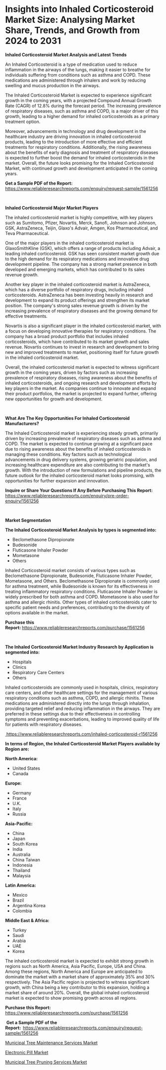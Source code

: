 <p><h1>Insights into Inhaled Corticosteroid Market Size: Analysing Market Share, Trends, and Growth from 2024 to 2031</h1></p><p><strong>Inhaled Corticosteroid Market Analysis and Latest Trends</strong></p>
<p><p>An Inhaled Corticosteroid is a type of medication used to reduce inflammation in the airways of the lungs, making it easier to breathe for individuals suffering from conditions such as asthma and COPD. These medications are administered through inhalers and work by reducing swelling and mucus production in the airways.</p><p>The Inhaled Corticosteroid Market is expected to experience significant growth in the coming years, with a projected Compound Annual Growth Rate (CAGR) of 12.8% during the forecast period. The increasing prevalence of respiratory diseases, such as asthma and COPD, is a major driver of this growth, leading to a higher demand for inhaled corticosteroids as a primary treatment option.</p><p>Moreover, advancements in technology and drug development in the healthcare industry are driving innovation in inhaled corticosteroid products, leading to the introduction of more effective and efficient treatments for respiratory conditions. Additionally, the rising awareness about the benefits of early diagnosis and treatment of respiratory diseases is expected to further boost the demand for inhaled corticosteroids in the market. Overall, the future looks promising for the Inhaled Corticosteroid Market, with continued growth and development anticipated in the coming years.</p></p>
<p><strong>Get a Sample PDF of the Report:&nbsp;</strong> <a href="https://www.reliableresearchreports.com/enquiry/request-sample/1561256">https://www.reliableresearchreports.com/enquiry/request-sample/1561256</a></p>
<p>&nbsp;</p>
<p><strong>Inhaled Corticosteroid Major Market Players</strong></p>
<p><p>The inhaled corticosteroid market is highly competitive, with key players such as Sumitomo, Pfizer, Novartis, Merck, Sanofi, Johnson and Johnson, GSK, AstraZeneca, Teijin, Glaxo's Advair, Amgen, Kos Pharmaceutical, and Teva Pharmaceutical.</p><p>One of the major players in the inhaled corticosteroid market is GlaxoSmithKline (GSK), which offers a range of products including Advair, a leading inhaled corticosteroid. GSK has seen consistent market growth due to the high demand for its respiratory medications and innovative drug development pipeline. The company has a strong market presence in both developed and emerging markets, which has contributed to its sales revenue growth.</p><p>Another key player in the inhaled corticosteroid market is AstraZeneca, which has a diverse portfolio of respiratory drugs, including inhaled corticosteroids. AstraZeneca has been investing heavily in research and development to expand its product offerings and strengthen its market position. The company's strong sales revenue growth is driven by the increasing prevalence of respiratory diseases and the growing demand for effective treatments.</p><p>Novartis is also a significant player in the inhaled corticosteroid market, with a focus on developing innovative therapies for respiratory conditions. The company has a broad product portfolio that includes inhaled corticosteroids, which have contributed to its market growth and sales revenue. Novartis continues to invest in research and development to bring new and improved treatments to market, positioning itself for future growth in the inhaled corticosteroid market.</p><p>Overall, the inhaled corticosteroid market is expected to witness significant growth in the coming years, driven by factors such as increasing prevalence of respiratory diseases, rising awareness about the benefits of inhaled corticosteroids, and ongoing research and development efforts by key players in the market. As companies continue to innovate and expand their product portfolios, the market is projected to expand further, offering new opportunities for growth and development.</p></p>
<p>&nbsp;</p>
<p><strong>What Are The Key Opportunities For Inhaled Corticosteroid Manufacturers?</strong></p>
<p><p>The Inhaled Corticosteroid market is experiencing steady growth, primarily driven by increasing prevalence of respiratory diseases such as asthma and COPD. The market is expected to continue growing at a significant pace due to rising awareness about the benefits of inhaled corticosteroids in managing these conditions. Key factors such as technological advancements in drug delivery systems, growing geriatric population, and increasing healthcare expenditure are also contributing to the market's growth. With the introduction of new formulations and pipeline products, the future outlook for the inhaled corticosteroid market looks promising, with opportunities for further expansion and innovation.</p></p>
<p><strong>Inquire or Share Your Questions If Any Before Purchasing This Report:</strong> <a href="https://www.reliableresearchreports.com/enquiry/pre-order-enquiry/1561256">https://www.reliableresearchreports.com/enquiry/pre-order-enquiry/1561256</a></p>
<p>&nbsp;</p>
<p><strong>Market Segmentation</strong></p>
<p><strong>The Inhaled Corticosteroid Market Analysis by types is segmented into:</strong></p>
<p><ul><li>Beclomethasone Dipropionate</li><li>Budesonide</li><li>Fluticasone Inhaler Powder</li><li>Mometasone</li><li>Others</li></ul></p>
<p><p>Inhaled Corticosteroid market consists of various types such as Beclomethasone Dipropionate, Budesonide, Fluticasone Inhaler Powder, Mometasone, and Others. Beclomethasone Dipropionate is commonly used for asthma treatment, while Budesonide is known for its effectiveness in treating inflammatory respiratory conditions. Fluticasone Inhaler Powder is widely prescribed for both asthma and COPD. Mometasone is also used for asthma and allergic rhinitis. Other types of inhaled corticosteroids cater to specific patient needs and preferences, contributing to the diversity of options available in the market.</p></p>
<p><strong>Purchase this Report:&nbsp;</strong><a href="https://www.reliableresearchreports.com/purchase/1561256">https://www.reliableresearchreports.com/purchase/1561256</a></p>
<p>&nbsp;</p>
<p><strong>The Inhaled Corticosteroid Market Industry Research by Application is segmented into:</strong></p>
<p><ul><li>Hospitals</li><li>Clinics</li><li>Respiratory Care Centers</li><li>Others</li></ul></p>
<p><p>Inhaled corticosteroids are commonly used in hospitals, clinics, respiratory care centers, and other healthcare settings for the management of various respiratory conditions such as asthma, COPD, and allergic rhinitis. These medications are administered directly into the lungs through inhalation, providing targeted relief and reducing inflammation in the airways. They are preferred in these settings due to their effectiveness in controlling symptoms and preventing exacerbations, leading to improved quality of life for patients with respiratory diseases.</p></p>
<p><a href="https://www.reliableresearchreports.com/inhaled-corticosteroid-r1561256">&nbsp;https://www.reliableresearchreports.com/inhaled-corticosteroid-r1561256</a></p>
<p><strong>In terms of Region, the Inhaled Corticosteroid Market Players available by Region are:</strong></p>
<p>
    <p> <strong> North America: </strong>
        <ul>
            <li>United States</li>
            <li>Canada</li>
        </ul>
        </p> 
    <p> <strong> Europe: </strong>
        <ul>
            <li>Germany</li>
            <li>France</li>
            <li>U.K.</li>
            <li>Italy</li>
            <li>Russia</li>
        </ul>
        </p> 
    <p> <strong> Asia-Pacific: </strong>
        <ul>
            <li>China</li>
            <li>Japan</li>
            <li>South Korea</li>
            <li>India</li>
            <li>Australia</li>
            <li>China Taiwan</li>
            <li>Indonesia</li>
            <li>Thailand</li>
            <li>Malaysia</li>
        </ul>
        </p> 
    <p> <strong> Latin America: </strong>
        <ul>
            <li>Mexico</li>
            <li>Brazil</li>
            <li>Argentina Korea</li>
            <li>Colombia</li>
        </ul>
        </p> 
    <p> <strong> Middle East & Africa: </strong>
        <ul>
            <li>Turkey</li>
            <li>Saudi</li>
            <li>Arabia</li>
            <li>UAE</li>
            <li>Korea</li>
        </ul>
    </p>
    </p>
<p><p>The inhaled corticosteroid market is expected to exhibit strong growth in regions such as North America, Asia Pacific, Europe, USA and China. Among these regions, North America and Europe are anticipated to dominate the market with a market share of approximately 35% and 30% respectively. The Asia Pacific region is projected to witness significant growth, with China being a key contributor to this expansion, holding a market share of around 20%. Overall, the global inhaled corticosteroid market is expected to show promising growth across all regions.</p></p>
<p><strong>Purchase this Report: </strong><a href="https://www.reliableresearchreports.com/purchase/1561256">https://www.reliableresearchreports.com/purchase/1561256</a></p>
<p>&nbsp;<strong>Get a Sample PDF of the Report:&nbsp;&nbsp;</strong><a href="https://www.reliableresearchreports.com/enquiry/request-sample/1561256">https://www.reliableresearchreports.com/enquiry/request-sample/1561256</a></p>
<p><strong></strong></p>
<p><p><a href="https://www.linkedin.com/pulse/municipal-tree-maintenance-services-market-size-trends-growth-u4qtf">Municipal Tree Maintenance Services Market</a></p><p><a href="https://github.com/LaceyZemlak1/Market-Research-Report-List-1/blob/main/electronic-pill-market.md">Electronic Pill Market</a></p><p><a href="https://www.linkedin.com/pulse/municipal-tree-pruning-services-market-size-evaluating-its-trends-mhsgf">Municipal Tree Pruning Services Market</a></p></p>